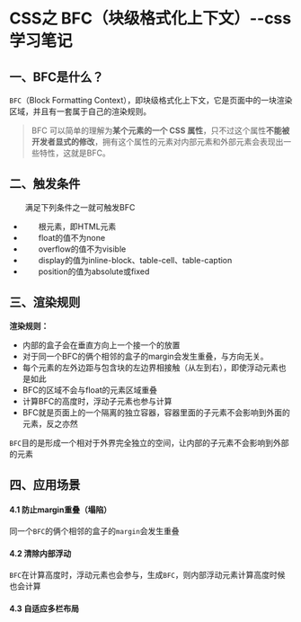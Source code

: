 # CSS之 BFC（块级格式化上下文）--css学习笔记

## 一、BFC是什么？

`BFC`（Block Formatting Context），即块级格式化上下文，它是页面中的一块渲染区域，并且有一套属于自己的渲染规则。

> BFC 可以简单的理解为**某个元素的一个 CSS 属性**，只不过这个属性**不能被开发者显式的修改**，拥有这个属性的元素对内部元素和外部元素会表现出一些特性，这就是BFC。

## 二、触发条件

　　满足下列条件之一就可触发BFC

-   　　根元素，即HTML元素
-   　　float的值不为none
-   　　overflow的值不为visible
-   　　display的值为inline-block、table-cell、table-caption
-   　　position的值为absolute或fixed 　　

## 三、渲染规则

**渲染规则：**

-   内部的盒子会在垂直方向上一个接一个的放置
-   对于同一个BFC的俩个相邻的盒子的margin会发生重叠，与方向无关。
-   每个元素的左外边距与包含块的左边界相接触（从左到右），即使浮动元素也是如此
-   BFC的区域不会与float的元素区域重叠
-   计算BFC的高度时，浮动子元素也参与计算
-   BFC就是页面上的一个隔离的独立容器，容器里面的子元素不会影响到外面的元素，反之亦然

`BFC`目的是形成一个相对于外界完全独立的空间，让内部的子元素不会影响到外部的元素

## 四、应用场景

#### 4.1 防止margin重叠（塌陷）

同一个`BFC`的俩个相邻的盒子的`margin`会发生重叠

#### 4.2 清除内部浮动

`BFC`在计算高度时，浮动元素也会参与，生成`BFC`，则内部浮动元素计算高度时候也会计算

#### 4.3 自适应多栏布局